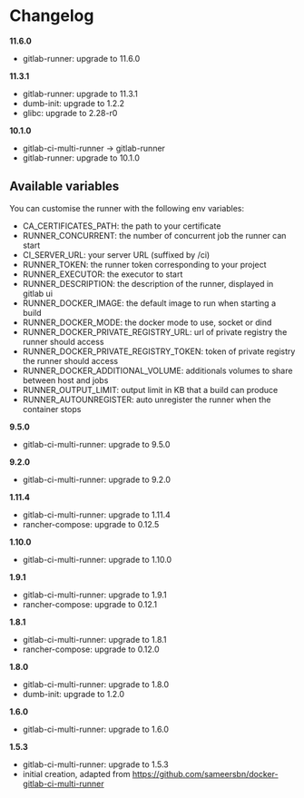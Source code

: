 # Changelog

**11.6.0**
- gitlab-runner: upgrade to 11.6.0

**11.3.1**
- gitlab-runner: upgrade to 11.3.1
- dumb-init: upgrade to 1.2.2
- glibc: upgrade to 2.28-r0

**10.1.0**
- gitlab-ci-multi-runner -> gitlab-runner
- gitlab-runner: upgrade to 10.1.0

## Available variables

You can customise the runner with the following env variables:
- CA_CERTIFICATES_PATH: the path to your certificate
- RUNNER_CONCURRENT: the number of concurrent job the runner can start
- CI_SERVER_URL: your server URL (suffixed by /ci)
- RUNNER_TOKEN: the runner token corresponding to your project
- RUNNER_EXECUTOR: the executor to start
- RUNNER_DESCRIPTION: the description of the runner, displayed in gitlab ui
- RUNNER_DOCKER_IMAGE: the default image to run when starting a build
- RUNNER_DOCKER_MODE: the docker mode to use, socket or dind
- RUNNER_DOCKER_PRIVATE_REGISTRY_URL: url of private registry the runner should access
- RUNNER_DOCKER_PRIVATE_REGISTRY_TOKEN: token of private registry the runner should access
- RUNNER_DOCKER_ADDITIONAL_VOLUME: additionals volumes to share between host and jobs
- RUNNER_OUTPUT_LIMIT: output limit in KB that a build can produce
- RUNNER_AUTOUNREGISTER: auto unregister the runner when the container stops

**9.5.0**
- gitlab-ci-multi-runner: upgrade to 9.5.0

**9.2.0**
- gitlab-ci-multi-runner: upgrade to 9.2.0

**1.11.4**
- gitlab-ci-multi-runner: upgrade to 1.11.4
- rancher-compose: upgrade to 0.12.5

**1.10.0**
- gitlab-ci-multi-runner: upgrade to 1.10.0

**1.9.1**
- gitlab-ci-multi-runner: upgrade to 1.9.1
- rancher-compose: upgrade to 0.12.1

**1.8.1**
- gitlab-ci-multi-runner: upgrade to 1.8.1
- rancher-compose: upgrade to 0.12.0

**1.8.0**
- gitlab-ci-multi-runner: upgrade to 1.8.0
- dumb-init: upgrade to 1.2.0

**1.6.0**
- gitlab-ci-multi-runner: upgrade to 1.6.0

**1.5.3**
- gitlab-ci-multi-runner: upgrade to 1.5.3
- initial creation, adapted from https://github.com/sameersbn/docker-gitlab-ci-multi-runner
